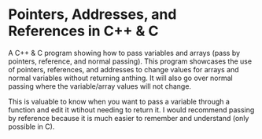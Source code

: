 # Pointers, Addresses, and References in C++ & C
A C++ & C program showing how to pass variables and arrays (pass by pointers, reference, and normal passing). This program showcases the use of pointers, references, and addresses
to change values for arrays and normal variables without returning anthing.
It will also go over normal passing where the variable/array
values will not change.

This is valuable to know when you want to pass a variable through a function
and edit it wtihout needing to return it. I would recommend passing by reference because it is much easier to
remember and understand (only possible in C).
